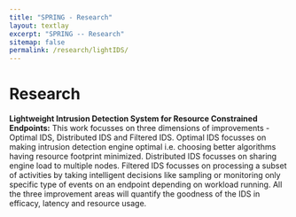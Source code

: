 ```yaml
---
title: "SPRING - Research"
layout: textlay
excerpt: "SPRING -- Research"
sitemap: false
permalink: /research/lightIDS/
---
```



# Research

**Lightweight Intrusion Detection System for Resource Constrained Endpoints:** This work focusses on three dimensions of improvements - Optimal IDS, Distributed IDS and Filtered IDS. Optimal IDS focusses on making intrusion detection engine optimal i.e. choosing better algorithms having resource footprint minimized. Distributed IDS focusses on sharing engine load to multiple nodes. Filtered IDS focusses on processing a subset of activities by taking intelligent decisions like sampling or monitoring only specific type of events on an endpoint depending on workload running. All the three improvement areas will quantify the goodness of the IDS in efficacy, latency and resource usage. 